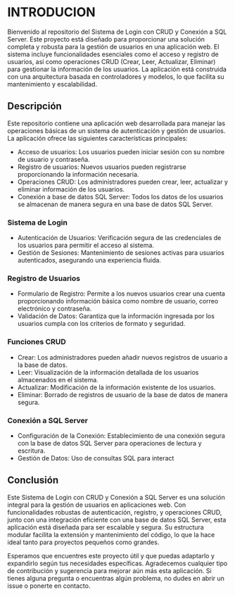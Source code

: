 
# INTRODUCION



 
Bienvenido al repositorio del Sistema de Login con CRUD y Conexión a SQL Server. Este proyecto está diseñado para proporcionar una solución completa y robusta para la gestión de usuarios en una aplicación web. El sistema incluye funcionalidades esenciales como el acceso y registro de usuarios, así como operaciones CRUD (Crear, Leer, Actualizar, Eliminar) para gestionar la información de los usuarios. La aplicación está construida con una arquitectura basada en controladores y modelos, lo que facilita su mantenimiento y escalabilidad.



## Descripción
Este repositorio contiene una aplicación web desarrollada para manejar las operaciones básicas de un sistema de autenticación y gestión de usuarios. La aplicación ofrece las siguientes características principales:

- Acceso de usuarios: Los usuarios pueden iniciar sesión con su nombre de usuario y contraseña.
- Registro de usuarios: Nuevos usuarios pueden registrarse proporcionando la información necesaria.
- Operaciones CRUD: Los administradores pueden crear, leer, actualizar y eliminar información de los usuarios.
- Conexión a base de datos SQL Server: Todos los datos de los usuarios se almacenan de manera segura en una base de datos SQL Server.





### Sistema de Login




- Autenticación de Usuarios: Verificación segura de las credenciales de los usuarios para permitir el acceso al sistema.
- Gestión de Sesiones: Mantenimiento de sesiones activas para usuarios autenticados, asegurando una experiencia fluida.




### Registro de Usuarios




      
- Formulario de Registro: Permite a los nuevos usuarios crear una cuenta proporcionando información básica como nombre de usuario, correo electrónico y contraseña.
- Validación de Datos: Garantiza que la información ingresada por los usuarios cumpla con los criterios de formato y seguridad.



### Funciones CRUD



- Crear: Los administradores pueden añadir nuevos registros de usuario a la base de datos.
- Leer: Visualización de la información detallada de los usuarios almacenados en el sistema.
- Actualizar: Modificación de la información existente de los usuarios.
- Eliminar: Borrado de registros de usuario de la base de datos de manera segura.





### Conexión a SQL Server




- Configuración de la Conexión: Establecimiento de una conexión segura con la base de datos SQL Server para operaciones de lectura y escritura.
- Gestión de Datos: Uso de consultas SQL para interact




## Conclusión


Este Sistema de Login con CRUD y Conexión a SQL Server es una solución integral para la gestión de usuarios en aplicaciones web. Con funcionalidades robustas de autenticación, registro, y operaciones CRUD, junto con una integración eficiente con una base de datos SQL Server, esta aplicación está diseñada para ser escalable y segura. Su estructura modular facilita la extensión y mantenimiento del código, lo que la hace ideal tanto para proyectos pequeños como grandes.

Esperamos que encuentres este proyecto útil y que puedas adaptarlo y expandirlo según tus necesidades específicas. Agradecemos cualquier tipo de contribución y sugerencia para mejorar aún más esta aplicación. Si tienes alguna pregunta o encuentras algún problema, no dudes en abrir un issue o ponerte en contacto.


